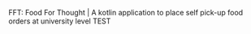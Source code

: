 FFT: Food For Thought | A kotlin application to place self pick-up food orders at university level
TEST